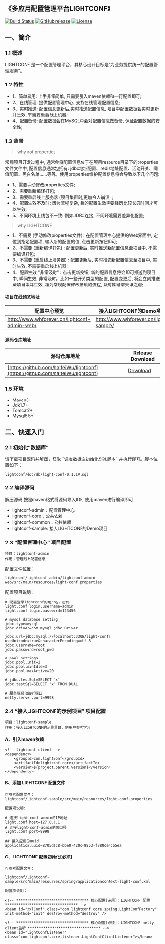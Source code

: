 ## 《多应用配置管理平台LIGHTCONF》

[![Build Status](https://travis-ci.org/haifeiWu/lightconf.svg?branch=master)](https://travis-ci.org/haifeiWu/lightconf)
[![GitHub release](https://img.shields.io/github/release/haifeiWu/lightconf.svg)](https://github.com/haifeiWu/lightconf/releases)
[![License](https://img.shields.io/badge/license-GPLv3-blue.svg)](http://www.gnu.org/licenses/gpl-3.0.html)


## 一、简介

### 1.1 概述
LIGHTCONF 是一个配置管理平台，其核心设计目标是“为业务提供统一的配置管理服务”。

### 1.2 特性
- 1、简单易用: 上手非常简单, 只需要引入maven依赖和一行配置即可;
- 2、在线管理: 提供配置管理中心, 支持在线管理配置信息;
- 3、实时推送: 配置信息更新后,实时推送配置信息, 项目中配置数据会实时更新并生效, 不需要重启线上机器;
- 4、配置备份: 配置数据会在MySQL中会对配置信息做备份, 保证配置数据的安全性;

### 1.3 背景

> why not properties

常规项目开发过程中, 通常会将配置信息位于在项目resource目录下的properties文件文件中, 配置信息通常包括有: jdbc地址配置、redis地址配置、活动开关、阈值配置、黑白名单……等等。使用properties维护配置信息将会导致以下几个问题:

- 1、需要手动修改properties文件; 
- 2、需要重新编译打包; 
- 3、需要重启线上服务器 (项目集群时,更加令人崩溃) ; 
- 4、配置生效不及时: 因为流程复杂, 新的配置生效需要经历比较长的时间才可以生效;
- 5、不同环境上线包不一致: 例如JDBC连接, 不同环境需要差异化配置;

> why LIGHTCONF

- 1、不需要 (手动修改properties文件) : 在配置管理中心提供的Web界面中, 定位到指定配置项, 输入新的配置的值, 点击更新按钮即可;
- 2、不需要 (重新编译打包) : 配置更新后, 实时推送新配置信息至项目中, 不需要编译打包;
- 3、不需要 (重启线上服务器) : 配置更新后, 实时推送新配置信息至项目中, 实时生效, 不需要重启线上机器; 
- 4、配置生效 "非常及时" : 点击更新按钮, 新的配置信息将会即可推送到项目中, 瞬间生效, 非常及时。比如一些开关类型的配置, 配置变更后, 将会立刻推送至项目中并生效, 相对常规配置修改繁琐的流程, 及时性可谓天壤之别; 

#### 项目在线预览地址
配置中心预览 | 接入LIGHTCONF的Demo项目预览
--- | ---
http://www.whforever.cn/lightconf-admin-web/ | http://www.whforever.cn/lightconf-sample/


#### 源码仓库地址

源码仓库地址 | Release Download
--- | ---
[https://github.com/haifeiWu/lightconf](https://github.com/haifeiWu/lightconf) | [Download](https://github.com/haifeiWu/lightconf/releases)  
 
### 1.5 环境
- Maven3+
- Jdk1.7+
- Tomcat7+
- Mysql5.5+

## 二、快速入门

### 2.1 初始化“数据库”
请下载项目源码并解压，获取 "调度数据库初始化SQL脚本" 并执行即可。脚本位置如下：
 
    lightconf/doc/db/light-conf-0.1.1V.sql

### 2.2 编译源码
解压源码,按照maven格式将源码导入IDE, 使用maven进行编译即可

- lightconf-admin：配置管理中心
- lightconf-core：公共依赖
- lightconf-common：公共依赖
- lightconf-sample: 接入LIGHTCONF的Demo项目

### 2.3 “配置管理中心” 项目配置

    项目：lightconf-admin
    作用：管理线上配置信息
    
配置文件位置：

    lightconf/lightconf-admin/lightconf-admin-web/src/main/resources/light-conf.properties
    
配置项目说明：
    
    # 配置登录lightconf的用户名，密码
    light.conf.login.username=admin
    light.conf.login.password=123456
    
    # mysql database setting
    jdbc.type=mysql
    jdbc.driver=com.mysql.jdbc.Driver
    
    jdbc.url=jdbc:mysql://localhost:3306/light-conf?useUnicode=true&characterEncoding=utf-8
    jdbc.username=root
    jdbc.password=root_pwd
    
    # pool settings
    jdbc.pool.init=2
    jdbc.pool.minIdle=3
    jdbc.pool.maxActive=20
    
    # jdbc.testSql=SELECT 'x'
    jdbc.testSql=SELECT 'x' FROM DUAL
    
    # 服务端启动监听端口
    netty.server.port=9998

### 2.4 “接入LIGHTCONF的示例项目” 项目配置

    项目：lightconf-sample
    作用：接入LIGHTCONF的示例项目，供用户参考学习
    
#### A、引入maven依赖

    <!-- lightconf-client -->
    <dependency>
        <groupId>com.lightconf</groupId>
        <artifactId>lightconf-core</artifactId>
        <version>${project.parent.version}</version>
    </dependency>
    
#### B、添加 LIGHTCONF 配置文件

    可参考配置文件：
    lightconf/lightconf-sample/src/main/resources/light-conf.properties
    
    配置项说明:
    
    # 连接light-conf-admin的IP地址
    light.conf.host=127.0.0.1
    # 连接light-conf-admin的端口号
    light.conf.port=9998
    
    ## 接入应用的uuid
    application.uuid=8705d6c8-bbe0-420c-9853-f780de4cb5ea
 
#### C、LIGHTCONF 配置初始化[必须]
    可参考配置文件：
    
    lightconf/lightconf-sample/src/main/resources/spring/applicationcontext-light-conf.xml
    
    配置项说明：
    
    <!-- ********************************* 核心配置[必须]：LIGHTCONF 配置 ********************************* -->
    <bean id="xxlConf" class="com.lightconf.core.spring.LightConfFactory" init-method="init" destroy-method="destroy" />

    <!-- ********************************* 核心配置[必须]：LIGHTCONF netty client监听 ********************************* -->
    <bean id="lightConfListener" class="com.lightconf.core.listener.LightConfClientListener"></bean>